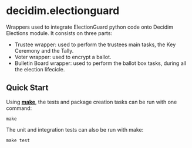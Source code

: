 # decidim.electionguard

Wrappers used to integrate ElectionGuard python code onto Decidim Elections module. It consists on three parts:

* Trustee wrapper: used to perform the trustees main tasks, the Key Ceremony and the Tally.
* Voter wrapper: used to encrypt a ballot.
* Bulletin Board wrapper: used to perform the ballot box tasks, during all the election lifecicle.

## Quick Start

Using [**make**](https://www.gnu.org/software/make/manual/make.html), the tests and package creation tasks can be run with one command:

```
make
```

The unit and integration tests can also be run with make:

```
make test
```
